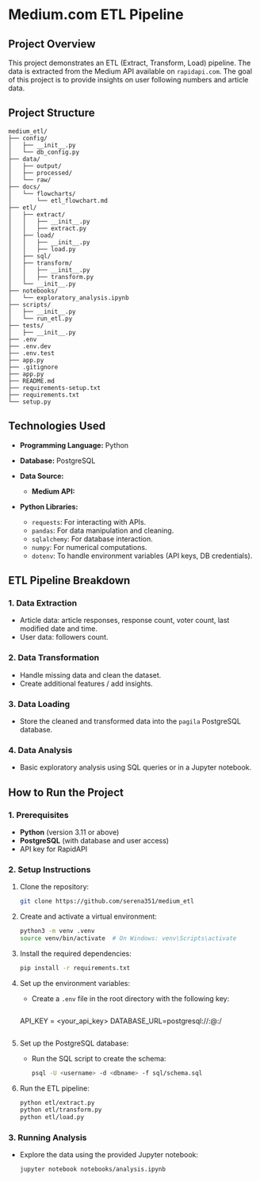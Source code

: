 # **Medium.com ETL Pipeline**

## **Project Overview**

This project demonstrates an ETL (Extract, Transform, Load) pipeline. The data is extracted from the Medium API available on `rapidapi.com`. The goal of this project is to provide insights on user following numbers and article data.

## **Project Structure**
```
medium_etl/
├── config/
│   ├── __init__.py
│   └── db_config.py
├── data/
│   ├── output/
│   ├── processed/
│   └── raw/
├── docs/
│   └── flowcharts/
│       └── etl_flowchart.md
├── etl/
│   ├── extract/
│   │   ├── __init__.py
│   │   ├── extract.py
│   ├── load/
│   │   ├── __init__.py
│   │   ├── load.py
│   ├── sql/
│   ├── transform/
│   │   ├── __init__.py
│   │   ├── transform.py
│   └── __init__.py
├── notebooks/
│   └── exploratory_analysis.ipynb
├── scripts/
│   ├── __init__.py
│   └── run_etl.py
├── tests/
│   ├── __init__.py
├── .env
├── .env.dev
├── .env.test
├── app.py
├── .gitignore
├── app.py
├── README.md
├── requirements-setup.txt
├── requirements.txt
└── setup.py
```

## **Technologies Used**
- **Programming Language:** Python
- **Database:** PostgreSQL
- **Data Source:**
  - **Medium API:**

- **Python Libraries:**
  - `requests`: For interacting with APIs.
  - `pandas`: For data manipulation and cleaning.
  - `sqlalchemy`: For database interaction.
  - `numpy`: For numerical computations.
  - `dotenv`: To handle environment variables (API keys, DB credentials).

## **ETL Pipeline Breakdown**

### **1. Data Extraction**
- Article data: article responses, response count, voter count, last modified date and time. 
- User data: followers count.
  
### **2. Data Transformation**
- Handle missing data and clean the dataset.
- Create additional features / add insights.

### **3. Data Loading**
- Store the cleaned and transformed data into the `pagila` PostgreSQL database.

### **4. Data Analysis**
- Basic exploratory analysis using SQL queries or in a Jupyter notebook.

## **How to Run the Project**

### **1. Prerequisites**
- **Python** (version 3.11 or above)
- **PostgreSQL** (with database and user access)
- API key for RapidAPI

### **2. Setup Instructions**

1. Clone the repository:
   ```bash
   git clone https://github.com/serena351/medium_etl
   ```

2. Create and activate a virtual environment:
   ```bash
   python3 -m venv .venv
   source venv/bin/activate  # On Windows: venv\Scripts\activate
   ```

3. Install the required dependencies:
   ```bash
   pip install -r requirements.txt
   ```

4. Set up the environment variables:
   - Create a `.env` file in the root directory with the following key:
     ```bash
    API_KEY = <your_api_key>
    DATABASE_URL=postgresql://<username>:<password>@<host>:<port>/<dbname>
     ```

5. Set up the PostgreSQL database:
   - Run the SQL script to create the schema:
     ```bash
     psql -U <username> -d <dbname> -f sql/schema.sql
     ```

6. Run the ETL pipeline:
   ```bash
   python etl/extract.py
   python etl/transform.py
   python etl/load.py
   ```

### **3. Running Analysis**
- Explore the data using the provided Jupyter notebook:
  ```bash
  jupyter notebook notebooks/analysis.ipynb
  ```
